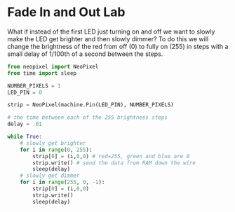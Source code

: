 # Fade In and Out Lab

What if instead of the first LED just turning on and off we want to slowly make the LED get brighter and then slowly dimmer?  To do this we will change the brightness of the red from off (0) to fully on (255) in steps
with a small delay of 1/100th of a second between the steps.

```py
from neopixel import NeoPixel
from time import sleep

NUMBER_PIXELS = 1
LED_PIN = 0

strip = NeoPixel(machine.Pin(LED_PIN), NUMBER_PIXELS)

# the time between each of the 255 brightness steps
delay = .01

while True:
    # slowly get brighter
    for i in range(0, 255):
        strip[0] = (i,0,0) # red=255, green and blue are 0
        strip.write() # send the data from RAM down the wire
        sleep(delay)
    # slowly get dimmer
    for i in range(255, 0, -1):
        strip[0] = (i,0,0)
        strip.write()
        sleep(delay)
```
